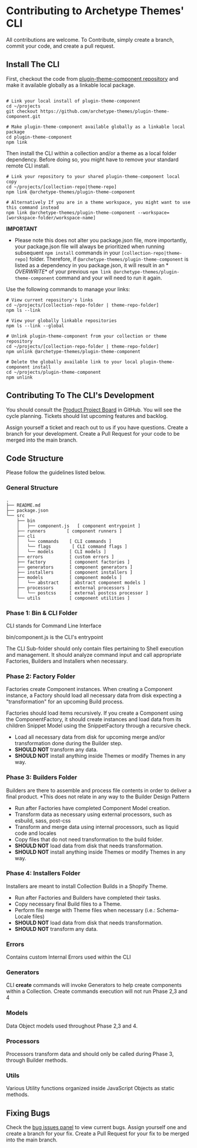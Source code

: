 # Contributing to Archetype Themes' CLI

All contributions are welcome. To Contribute, simply create a branch, commit your code, and create a pull request.

## Install The CLI

First, checkout the code
from [plugin-theme-component repository](https://github.com/archetype-themes/plugin-theme-component) and make it
available globally as a linkable local package.

```shell

# Link your local install of plugin-theme-component
cd ~/projects
git checkout https://github.com/archetype-themes/plugin-theme-component.git

# Make plugin-theme-component available globally as a linkable local package
cd plugin-theme-component
npm link
```

Then install the CLI within a collection and/or a theme as a local folder dependency. Before doing so, you might have to
remove your standard remote CLI install.

```shell
# Link your repository to your shared plugin-theme-component local copy
cd ~/projects/[collection-repo|theme-repo]
npm link @archetype-themes/plugin-theme-component

# Alternatively If you are in a theme workspace, you might want to use this command instead
npm link @archetype-themes/plugin-theme-component --workspace=[worskspace-folder/workspace-name]
```

**IMPORTANT**

- Please note this does not alter you package.json file, more importantly, your package.json file will always be
  prioritized when running subsequent `npm install` commands in your `[collection-repo|theme-repo]` folder. Therefore,
  if `@archetype-themes/plugin-theme-component` is listed as a dependency in you package.json, it will result in an *
  *OVERWRITE** of
  your previous `npm link @archetype-themes/plugin-theme-component` command and your will need to run it again.

Use the following commands to manage your links:

```shell
# View current repository's links
cd ~/projects/[collection-repo-folder | theme-repo-folder]
npm ls --link

# View your globally linkable repositories
npm ls --link --global

# Unlink plugin-theme-component from your collection or theme repository
cd ~/projects/[collection-repo-folder | theme-repo-folder]
npm unlink @archetype-themes/plugin-theme-component

# Delete the globally available link to your local plugin-theme-component install
cd ~/projects/plugin-theme-component
npm unlink

```

## Contributing To The CLI's Development

You should consult the [Product Project Board](https://github.com/orgs/archetype-themes/projects/43) in GitHub. You will
see the cycle planning. Tickets should list upcoming features and backlog.

Assign yourself a ticket and reach out to us if you have questions. Create a branch for your development. Create a Pull
Request for your code to be merged into the main branch.

## Code Structure

Please follow the guidelines listed below.

### General Structure

```shell
.
├── README.md
├── package.json
└── src
    ├── bin
    │   ├── component.js   [ component entrypoint ]
    ├── runners        [ component runners ]
    ├── cli
    │   └── commands    [ CLI commands ]
    │   └── flags        [ CLI command flags ]
    │   └── models      [ CLI models ]
    ├── errors          [ custom errors ]
    ├── factory         [ component factories ]
    ├── generators      [ component generators ]
    ├── installers      [ component installers ]
    ├── models          [ component models ]
    │   └── abstract    [ abstract component models ]
    ├── processors      [ external processors ]
    │   └── postcss     [ external postcss processor ]
    └── utils           [ component utilities ]

```

### Phase 1: Bin & CLI Folder

CLI stands for Command Line Interface

bin/component.js is the CLI's entrypoint

The CLI Sub-folder should only contain files pertaining to Shell execution and management. It should analyze command
input and call appropriate Factories, Builders and Installers when necessary.

### Phase 2: Factory Folder

Factories create Component instances. When creating a Component instance, a Factory should load all necessary data from
disk expecting a "transformation" for an upcoming Build process.

Factories should load items recursively. If you create a Component using the ComponentFactory, it should create
instances
and load data from its children Snippet Model using the SnippetFactory through a recursive check.

- Load all necessary data from disk for upcoming merge and/or transformation done during the Builder step.
- **SHOULD NOT** transform any data.
- **SHOULD NOT** install anything inside Themes or modify Themes in any way.

### Phase 3: Builders Folder

Builders are there to assemble and process file contents in order to deliver a final product.
*This does not relate in any way to the Builder Design Pattern

- Run after Factories have completed Component Model creation.
- Transform data as necessary using external processors, such as esbuild, sass, post-css
- Transform and merge data using internal processors, such as liquid code and locales
- Copy files that do not need transformation to the build folder.
- **SHOULD NOT** load data from disk that needs transformation.
- **SHOULD NOT** install anything inside Themes or modify Themes in any way.

### Phase 4: Installers Folder

Installers are meant to install Collection Builds in a Shopify Theme.

- Run after Factories and Builders have completed their tasks.
- Copy necessary final Build files to a Theme.
- Perform file merge with Theme files when necessary (i.e.: Schema-Locale files)
- **SHOULD NOT** load data from disk that needs transformation.
- **SHOULD NOT** transform any data.

### Errors

Contains custom Internal Errors used within the CLI

### Generators

CLI **create** commands will invoke Generators to help create components within a Collection.
Create commands execution will not run Phase 2,3 and 4

### Models

Data Object models used throughout Phase 2,3 and 4.

### Processors

Processors transform data and should only be called during Phase 3, through Builder methods.

### Utils

Various Utility functions organized inside JavaScript Objects as static methods.

## Fixing Bugs

Check
the [bug issues panel](https://github.com/archetype-themes/plugin-theme-component/issues?q=is%3Aopen+is%3Aissue+label%3Abug)
to view current bugs. Assign yourself one and create a branch for your fix. Create a Pull Request for your fix to be
merged into the main branch.
